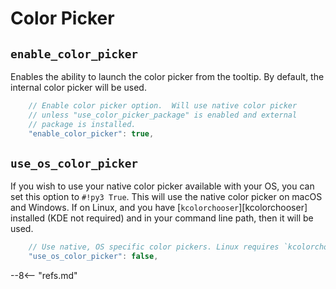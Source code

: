 # Color Picker

## `enable_color_picker`

Enables the ability to launch the color picker from the tooltip.  By default, the internal color picker will be used.

```js
    // Enable color picker option.  Will use native color picker
    // unless "use_color_picker_package" is enabled and external
    // package is installed.
    "enable_color_picker": true,
```

## `use_os_color_picker`

If you wish to use your native color picker available with your OS, you can set this option to `#!py3 True`. This will
use the native color picker on macOS and Windows. If on Linux, and you have [`kcolorchooser`][kcolorchooser]
installed (KDE not required) and in your command line path, then it will be used.

```js
    // Use native, OS specific color pickers. Linux requires `kcolorchooser`.
    "use_os_color_picker": false,
```

--8<-- "refs.md"
